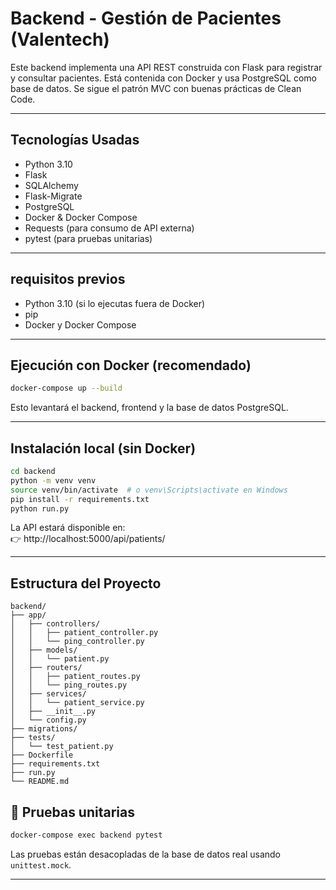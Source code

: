 # Backend - Gestión de Pacientes (Valentech)

Este backend implementa una API REST construida con Flask para registrar y consultar pacientes. Está contenida con Docker y usa PostgreSQL como base de datos. Se sigue el patrón MVC con buenas prácticas de Clean Code.

---

##  Tecnologías Usadas

- Python 3.10
- Flask
- SQLAlchemy
- Flask-Migrate
- PostgreSQL
- Docker & Docker Compose
- Requests (para consumo de API externa)
- pytest (para pruebas unitarias)

---

## requisitos previos

- Python 3.10 (si lo ejecutas fuera de Docker)
- pip
- Docker y Docker Compose

---

## Ejecución con Docker (recomendado)

```bash
docker-compose up --build
```

Esto levantará el backend, frontend y la base de datos PostgreSQL.

---

## Instalación local (sin Docker)

```bash
cd backend
python -m venv venv
source venv/bin/activate  # o venv\Scripts\activate en Windows
pip install -r requirements.txt
python run.py
```

La API estará disponible en:  
👉 http://localhost:5000/api/patients/

---

## Estructura del Proyecto
```
backend/
├── app/
│   ├── controllers/
│   │   ├── patient_controller.py
│   │   └── ping_controller.py
│   ├── models/
│   │   └── patient.py
│   ├── routers/
│   │   ├── patient_routes.py
│   │   └── ping_routes.py
│   ├── services/
│   │   └── patient_service.py
│   ├── __init__.py
│   └── config.py
├── migrations/
├── tests/
│   └── test_patient.py
├── Dockerfile
├── requirements.txt
├── run.py
└── README.md
```


## 🧪 Pruebas unitarias

```bash
docker-compose exec backend pytest
```

Las pruebas están desacopladas de la base de datos real usando `unittest.mock`.

---